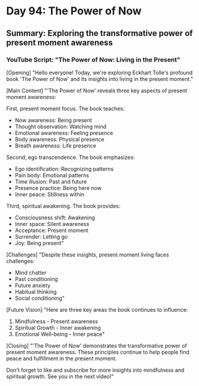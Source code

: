 # Day 94: The Power of Now
## Summary: Exploring the transformative power of present moment awareness

### YouTube Script: "The Power of Now: Living in the Present"

[Opening]
"Hello everyone! Today, we're exploring Eckhart Tolle's profound book 'The Power of Now' and its insights into living in the present moment."

[Main Content]
"'The Power of Now' reveals three key aspects of present moment awareness:

First, present moment focus. The book teaches:
- Now awareness: Being present
- Thought observation: Watching mind
- Emotional awareness: Feeling presence
- Body awareness: Physical presence
- Breath awareness: Life presence

Second, ego transcendence. The book emphasizes:
- Ego identification: Recognizing patterns
- Pain body: Emotional patterns
- Time illusion: Past and future
- Presence practice: Being here now
- Inner peace: Stillness within

Third, spiritual awakening. The book provides:
- Consciousness shift: Awakening
- Inner space: Silent awareness
- Acceptance: Present moment
- Surrender: Letting go
- Joy: Being present"

[Challenges]
"Despite these insights, present moment living faces challenges:
- Mind chatter
- Past conditioning
- Future anxiety
- Habitual thinking
- Social conditioning"

[Future Vision]
"Here are three key areas the book continues to influence:

1. Mindfulness - Present awareness
2. Spiritual Growth - Inner awakening
3. Emotional Well-being - Inner peace"

[Closing]
"'The Power of Now' demonstrates the transformative power of present moment awareness. These principles continue to help people find peace and fulfillment in the present moment.

Don't forget to like and subscribe for more insights into mindfulness and spiritual growth. See you in the next video!" 